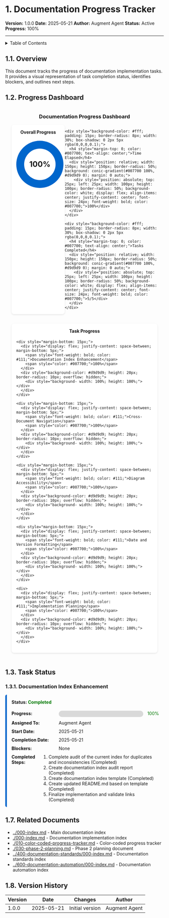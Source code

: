 # 1. Documentation Progress Tracker

**Version:** 1.0.0
**Date:** 2025-05-21
**Author:** Augment Agent
**Status:** Active
**Progress:** 100%

---

<details>
<summary>Table of Contents</summary>

- [1.1. Overview](#11-overview)
- [1.2. Progress Dashboard](#12-progress-dashboard)
- [1.3. Task Status](#13-task-status)
  - [1.3.1. Documentation Index Enhancement](#131-documentation-index-enhancement)
  - [1.3.2. Cross-Document Navigation](#132-cross-document-navigation)
  - [1.3.3. Diagram Accessibility](#133-diagram-accessibility)
  - [1.3.4. Date and Version Formatting](#134-date-and-version-formatting)
- [1.4. Weekly Progress](#14-weekly-progress)
- [1.5. Blockers and Issues](#15-blockers-and-issues)
- [1.6. Next Steps](#16-next-steps)
- [1.7. Related Documents](#17-related-documents)
- [1.8. Version History](#18-version-history)

</details>

## 1.1. Overview

This document tracks the progress of documentation implementation tasks. It provides a visual representation of task completion status, identifies blockers, and outlines next steps.

## 1.2. Progress Dashboard

<div style="padding: 20px; border-radius: 10px; margin-bottom: 20px;">
  <h3 style="margin-top: 0; color: #111; text-align: center;">Documentation Progress Dashboard</h3>

  <div style="display: flex; justify-content: space-between; margin-bottom: 30px;">
    <div style="background-color: #fff; padding: 15px; border-radius: 8px; width: 30%; box-shadow: 0 2px 5px rgba(0,0,0,0.1);">
      <h4 style="margin-top: 0;  text-align: center;">Overall Progress</h4>
      <div style="position: relative; width: 150px; height: 150px; border-radius: 50%; background: conic-gradient(#0066cc 100%, #d9d9d9 0); margin: 0 auto;">
        <div style="position: absolute; top: 25px; left: 25px; width: 100px; height: 100px; border-radius: 50%; background-color: white; display: flex; align-items: center; justify-content: center; font-size: 24px; font-weight: bold; ">100%</div>
      </div>
    </div>

    <div style="background-color: #fff; padding: 15px; border-radius: 8px; width: 30%; box-shadow: 0 2px 5px rgba(0,0,0,0.1);">
      <h4 style="margin-top: 0; color: #007700; text-align: center;">Time Elapsed</h4>
      <div style="position: relative; width: 150px; height: 150px; border-radius: 50%; background: conic-gradient(#007700 100%, #d9d9d9 0); margin: 0 auto;">
        <div style="position: absolute; top: 25px; left: 25px; width: 100px; height: 100px; border-radius: 50%; background-color: white; display: flex; align-items: center; justify-content: center; font-size: 24px; font-weight: bold; color: #007700;">100%</div>
      </div>
    </div>

    <div style="background-color: #fff; padding: 15px; border-radius: 8px; width: 30%; box-shadow: 0 2px 5px rgba(0,0,0,0.1);">
      <h4 style="margin-top: 0; color: #007700; text-align: center;">Tasks Completed</h4>
      <div style="position: relative; width: 150px; height: 150px; border-radius: 50%; background: conic-gradient(#007700 100%, #d9d9d9 0); margin: 0 auto;">
        <div style="position: absolute; top: 25px; left: 25px; width: 100px; height: 100px; border-radius: 50%; background-color: white; display: flex; align-items: center; justify-content: center; font-size: 24px; font-weight: bold; color: #007700;">5/5</div>
      </div>
    </div>
  </div>

  <div style="background-color: #fff; padding: 15px; border-radius: 8px; box-shadow: 0 2px 5px rgba(0,0,0,0.1);">
    <h4 style="margin-top: 0; color: #111; text-align: center;">Task Progress</h4>

    <div style="margin-bottom: 15px;">
      <div style="display: flex; justify-content: space-between; margin-bottom: 5px;">
        <span style="font-weight: bold; color: #111;">Documentation Index Enhancement</span>
        <span style="color: #007700;">100%</span>
      </div>
      <div style="background-color: #d9d9d9; height: 20px; border-radius: 10px; overflow: hidden;">
        <div style="background- width: 100%; height: 100%;"></div>
      </div>
    </div>

    <div style="margin-bottom: 15px;">
      <div style="display: flex; justify-content: space-between; margin-bottom: 5px;">
        <span style="font-weight: bold; color: #111;">Cross-Document Navigation</span>
        <span style="color: #007700;">100%</span>
      </div>
      <div style="background-color: #d9d9d9; height: 20px; border-radius: 10px; overflow: hidden;">
        <div style="background- width: 100%; height: 100%;"></div>
      </div>
    </div>

    <div style="margin-bottom: 15px;">
      <div style="display: flex; justify-content: space-between; margin-bottom: 5px;">
        <span style="font-weight: bold; color: #111;">Diagram Accessibility</span>
        <span style="color: #007700;">100%</span>
      </div>
      <div style="background-color: #d9d9d9; height: 20px; border-radius: 10px; overflow: hidden;">
        <div style="background- width: 100%; height: 100%;"></div>
      </div>
    </div>

    <div style="margin-bottom: 15px;">
      <div style="display: flex; justify-content: space-between; margin-bottom: 5px;">
        <span style="font-weight: bold; color: #111;">Date and Version Formatting</span>
        <span style="color: #007700;">100%</span>
      </div>
      <div style="background-color: #d9d9d9; height: 20px; border-radius: 10px; overflow: hidden;">
        <div style="background- width: 100%; height: 100%;"></div>
      </div>
    </div>

    <div>
      <div style="display: flex; justify-content: space-between; margin-bottom: 5px;">
        <span style="font-weight: bold; color: #111;">Implementation Planning</span>
        <span style="color: #007700;">100%</span>
      </div>
      <div style="background-color: #d9d9d9; height: 20px; border-radius: 10px; overflow: hidden;">
        <div style="background- width: 100%; height: 100%;"></div>
      </div>
    </div>
  </div>
</div>

## 1.3. Task Status

### 1.3.1. Documentation Index Enhancement

<div style="padding: 15px; border-radius: 5px; border-left: 5px solid #0066cc; margin-bottom: 20px;">
  <h4 style="margin-top: 0; ">Status: <span style="color: #007700;">Completed</span></h4>

  <div style="display: flex; margin-bottom: 10px;">
    <div style="width: 150px; font-weight: bold; color: #111;">Progress:</div>
    <div style="flex-grow: 1;">
      <div style="background-color: #d9d9d9; height: 20px; border-radius: 10px; overflow: hidden; width: 100%;">
        <div style="background- width: 100%; height: 100%;"></div>
      </div>
    </div>
    <div style="width: 50px; text-align: right; color: #007700;">100%</div>
  </div>

  <div style="display: flex; margin-bottom: 10px;">
    <div style="width: 150px; font-weight: bold; color: #111;">Assigned To:</div>
    <div>Augment Agent</div>
  </div>

  <div style="display: flex; margin-bottom: 10px;">
    <div style="width: 150px; font-weight: bold; color: #111;">Start Date:</div>
    <div>2025-05-21</div>
  </div>

  <div style="display: flex; margin-bottom: 10px;">
    <div style="width: 150px; font-weight: bold; color: #111;">Completion Date:</div>
    <div>2025-05-21</div>
  </div>

  <div style="display: flex; margin-bottom: 10px;">
    <div style="width: 150px; font-weight: bold; color: #111;">Blockers:</div>
    <div>None</div>
  </div>

  <div style="display: flex;">
    <div style="width: 150px; font-weight: bold; color: #111;">Completed Steps:</div>
    <div>
      <ol style="margin: 0; padding-left: 20px;">
        <li>Complete audit of the current index for duplicates and inconsistencies (Completed)</li>
        <li>Create documentation index audit report (Completed)</li>
        <li>Create documentation index template (Completed)</li>
        <li>Create updated README.md based on template (Completed)</li>
        <li>Finalize implementation and validate links (Completed)</li>
      </ol>
    </div>
  </div>
</div>

## 1.7. Related Documents

- [../000-index.md](../000-index.md) - Main documentation index
- [./000-index.md](000-index.md) - Documentation implementation index
- [./010-color-coded-progress-tracker.md](010-color-coded-progress-tracker.md) - Color-coded progress tracker
- [./030-phase-2-planning.md](030-phase-2-planning.md) - Phase 2 planning document
- [../400-documentation-standards/000-index.md](../400-documentation-standards/000-index.md) - Documentation standards index
- [../600-documentation-automation/000-index.md](../600-documentation-automation/000-index.md) - Documentation automation index

## 1.8. Version History

| Version | Date | Changes | Author |
|---------|------|---------|--------|
| 1.0.0 | 2025-05-21 | Initial version | Augment Agent |
